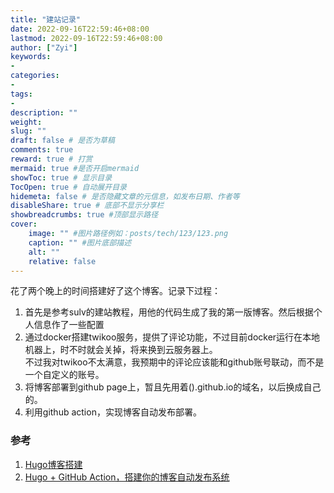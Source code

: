 ```yaml
---
title: "建站记录"
date: 2022-09-16T22:59:46+08:00
lastmod: 2022-09-16T22:59:46+08:00
author: ["Zyi"]
keywords: 
- 
categories: 
- 
tags: 
- 
description: ""
weight:
slug: ""
draft: false # 是否为草稿
comments: true
reward: true # 打赏
mermaid: true #是否开启mermaid
showToc: true # 显示目录
TocOpen: true # 自动展开目录
hidemeta: false # 是否隐藏文章的元信息，如发布日期、作者等
disableShare: true # 底部不显示分享栏
showbreadcrumbs: true #顶部显示路径
cover:
    image: "" #图片路径例如：posts/tech/123/123.png
    caption: "" #图片底部描述
    alt: ""
    relative: false
---
```


花了两个晚上的时间搭建好了这个博客。记录下过程：

1. 首先是参考sulv的建站教程，用他的代码生成了我的第一版博客。然后根据个人信息作了一些配置
2. 通过docker搭建twikoo服务，提供了评论功能，不过目前docker运行在本地机器上，时不时就会关掉，将来换到云服务器上。  
不过我对twikoo不太满意，我预期中的评论应该能和github账号联动，而不是一个自定义的账号。
3. 将博客部署到github page上，暂且先用着().github.io的域名，以后换成自己的。
4. 利用github action，实现博客自动发布部署。

### 参考
1. [Hugo博客搭建](https://www.sulvblog.cn/posts/blog/build_hugo/)
2. [Hugo + GitHub Action，搭建你的博客自动发布系统](https://www.pseudoyu.com/zh/2022/05/29/deploy_your_blog_using_hugo_and_github_action/)


